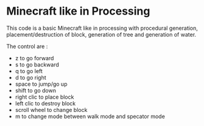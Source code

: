 # Minecraft like in Processing

This code is a basic Minecraft like in processing with procedural generation, 
placement/destruction of block, generation of tree and generation of water.

The control are :  
* z to go forward  
* s to go backward  
* q to go left   
* d to go right  
* space to jump/go up  
* shift to go down   
* right clic to place block  
* left clic to destroy block  
* scroll wheel to change block  
* m to change mode between walk mode and specator mode

